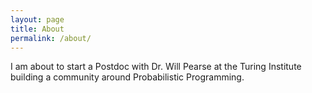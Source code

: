 ```yaml
---
layout: page
title: About
permalink: /about/
---
```


I am about to start a Postdoc with Dr. Will Pearse at the Turing Institute building a community around Probabilistic Programming.

